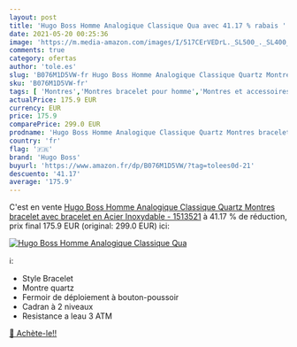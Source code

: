 ```yaml
---
layout: post
title: 'Hugo Boss Homme Analogique Classique Qua avec 41.17 % rabais '
date: 2021-05-20 00:25:36
image: 'https://m.media-amazon.com/images/I/517CErVEDrL._SL500_._SL400_.jpg'
comments: true
category: ofertas
author: 'tole.es'
slug: 'B076M1D5VW-fr Hugo Boss Homme Analogique Classique Quartz Montres...'
sku: 'B076M1D5VW-fr'
tags: [ 'Montres','Montres bracelet pour homme','Montres et accessoires','Montres homme','hugo boss', ]
actualPrice: 175.9 EUR
currency: EUR
price: 175.9
comparePrice: 299.0 EUR
prodname: 'Hugo Boss Homme Analogique Classique Quartz Montres bracelet avec bracelet en Acier Inoxydable - 1513521'
country: 'fr'
flag: '🇫🇷'
brand: 'Hugo Boss'
buyurl: 'https://www.amazon.fr/dp/B076M1D5VW/?tag=tolees0d-21'
descuento: '41.17'
average: '175.9'
---
```


C'est en vente [Hugo Boss Homme Analogique Classique Quartz Montres bracelet avec bracelet en Acier Inoxydable - 1513521](https://www.amazon.fr/dp/B076M1D5VW/?tag=tolees0d-21)  à  41.17 % de réduction, prix final  175.9 EUR (original: 299.0 EUR) ici:

[![Hugo Boss Homme Analogique Classique Qua](https://m.media-amazon.com/images/I/517CErVEDrL._SL500_._SL400_.jpg)](https://www.amazon.fr/dp/B076M1D5VW/?tag=tolees0d-21)

ℹ️:

- Style Bracelet
- Montre quartz
- Fermoir de déploiement à bouton-poussoir
- Cadran à 2 niveaux
- Resistance a leau 3 ATM

[🛒 Achète-le!!](https://www.amazon.fr/dp/B076M1D5VW/?tag=tolees0d-21)
